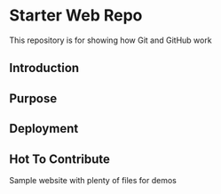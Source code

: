 # Starter Web Repo

This repository is for showing how Git and GitHub work

## Introduction

## Purpose

## Deployment

## Hot To Contribute

Sample website with plenty of files for demos

